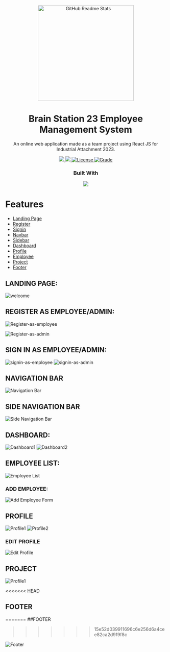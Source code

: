 <p align="center">
  <img width="300px" src="https://img.itch.zone/aW1nLzQ3MjU0MTEucG5n/original/AVxC8g.png" align="center" alt="GitHub Readme Stats" />

 <h1 align="center">Brain Station 23 Employee Management System</h2>
 <p align="center">An online web application made as a team project using React JS for Industrial Attachment 2023.</p>
</p>

  <p align="center">
    <a href="https://img.shields.io/badge/Status-Work%20In%20Progress-red">
      <img src="https://img.shields.io/badge/Status-Incomplete-red"/>
    </a>
    <a href="https://img.shields.io/badge/IDE-VIsual%20Studio%20Code-blueviolet">
      <img src="https://img.shields.io/badge/IDE-VIsual%20Studio%20Code-blueviolet"/>
    </a>
    <a href="https://img.shields.io/badge/License-MIT-orange">
      <img alt="License" src="https://img.shields.io/badge/License-MIT-orange" />
    </a>
    <a href="https://img.shields.io/badge/Grade-A%2B-yellowgreen">
      <img alt="Grade" src="https://img.shields.io/badge/Grade-A%2B-yellowgreen" />
    </a>
    <br />
  <h3 align="center">Built With</h3>
  <p align="center">
    <a href="https://reactjs.org/">
      <img src="https://img.shields.io/badge/-React-black?style=for-the-badge&logo=react&logoColor=%2361DAFB"/>
    </a>
  </p>
</p>

# Features

- [Landing Page](#landing-page)
- [Register](#register-as-employeeadmin)
- [Signin](#sign-in-as-employeeadmin)
- [Navbar](#navigation-bar)
- [Sidebar](#side-navigation-bar)
- [Dashboard](#dashboard)
- [Profile](#profile)
- [Employee](#employee-list)
- [Project](#project)
- [Footer](#footer)

## LANDING PAGE:

![welcome](demoImages/welcome.png)

## REGISTER AS EMPLOYEE/ADMIN:

![Register-as-employee](demoImages/Register-as-employee.png)

![Register-as-admin](demoImages/Register-as-admin.png)

## SIGN IN AS EMPLOYEE/ADMIN:

![signin-as-employee](demoImages/signin-as-employee.png)
![signin-as-admin](demoImages/signin-as-admin.png)

## NAVIGATION BAR

![Navigation Bar](demoImages/Navigation%20Bar.png)

## SIDE NAVIGATION BAR

![Side Navigation Bar](demoImages/Side%20Navigation%20Bar.png)

## DASHBOARD:

![Dashboard1](demoImages/Dashboard1.png)
![Dashboard2](demoImages/Dashboard2.png)

## EMPLOYEE LIST:

![Employee List](demoImages/Employee%20List.png)

### ADD EMPLOYEE:

![Add Employee Form](demoImages/Add%20Employee%20Form.png)

## PROFILE

![Profile1](demoImages/Profile1.png)
![Profile2](demoImages/Profile2.png)

### EDIT PROFILE

![Edit Profile](demoImages/Edit%20Profile.png)

## PROJECT

![Profile1](demoImages/Projects.png)

<<<<<<< HEAD
## FOOTER
=======
##FOOTER
>>>>>>> 15e52d039911696c6e256d6a4cee82ca2d9f9f8c

![Footer](demoImages/Footer.png)
